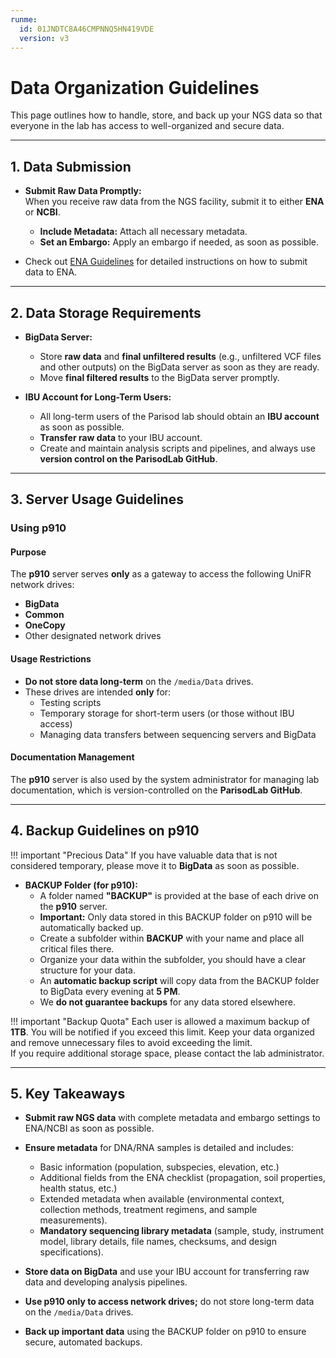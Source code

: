 ```yaml
---
runme:
  id: 01JNDTC8A46CMPNNQ5HN419VDE
  version: v3
---
```


# Data Organization Guidelines

This page outlines how to handle, store, and back up your NGS data so that everyone in the lab has access to well-organized and secure data.

---

## 1. Data Submission

* **Submit Raw Data Promptly:**  
   When you receive raw data from the NGS facility, submit it to either **ENA** or **NCBI**.
   - **Include Metadata:** Attach all necessary metadata.
   - **Set an Embargo:** Apply an embargo if needed, as soon as possible.

* Check out [ENA Guidelines](ena.md) for detailed instructions on how to submit data to ENA.

---

## 2. Data Storage Requirements

* **BigData Server:**
   - Store **raw data** and **final unfiltered results** (e.g., unfiltered VCF files and other outputs) on the BigData server as soon as they are ready.
   - Move **final filtered results** to the BigData server promptly.

* **IBU Account for Long-Term Users:**
   - All long-term users of the Parisod lab should obtain an **IBU account** as soon as possible.
   - **Transfer raw data** to your IBU account.
   - Create and maintain analysis scripts and pipelines, and always use **version control on the ParisodLab GitHub**.

---

## 3. Server Usage Guidelines

### Using p910

#### **Purpose**  
The **p910** server serves **only** as a gateway to access the following UniFR network drives:  

- **BigData**  
- **Common**  
- **OneCopy**  
- Other designated network drives  

#### **Usage Restrictions**  

- **Do not store data long-term** on the `/media/Data` drives.  
- These drives are intended **only** for:  
  - Testing scripts  
  - Temporary storage for short-term users (or those without IBU access)  
  - Managing data transfers between sequencing servers and BigData  

#### **Documentation Management**  

The **p910** server is also used by the system administrator for managing lab documentation, which is version-controlled on the **ParisodLab GitHub**.  

---

## 4. Backup Guidelines on p910

!!! important "Precious Data"
If you have valuable data that is not considered temporary, please move it to **BigData** as soon as possible.

* **BACKUP Folder (for p910):**
   - A folder named **"BACKUP"** is provided at the base of each drive on the **p910** server.
   - **Important:** Only data stored in this BACKUP folder on p910 will be automatically backed up.
   - Create a subfolder within **BACKUP** with your name and place all critical files there.
   - Organize your data within the subfolder, you should have a clear structure for your data.
   - An **automatic backup script** will copy data from the BACKUP folder to BigData every evening at **5 PM**.
   - We **do not guarantee backups** for any data stored elsewhere.

!!! important "Backup Quota"
Each user is allowed a maximum backup of **1TB**. You will be notified if you exceed this limit. Keep your data organized and remove unnecessary files to avoid exceeding the limit.  
If you require additional storage space, please contact the lab administrator.

---

## 5. Key Takeaways

* **Submit raw NGS data** with complete metadata and embargo settings to ENA/NCBI as soon as possible.
* **Ensure metadata** for DNA/RNA samples is detailed and includes:
   - Basic information (population, subspecies, elevation, etc.)
   - Additional fields from the ENA checklist (propagation, soil properties, health status, etc.)
   - Extended metadata when available (environmental context, collection methods, treatment regimens, and sample measurements).
   - **Mandatory sequencing library metadata** (sample, study, instrument model, library details, file names, checksums, and design specifications).

* **Store data on BigData** and use your IBU account for transferring raw data and developing analysis pipelines.
* **Use p910 only to access network drives;** do not store long-term data on the `/media/Data` drives.
* **Back up important data** using the BACKUP folder on p910 to ensure secure, automated backups.
